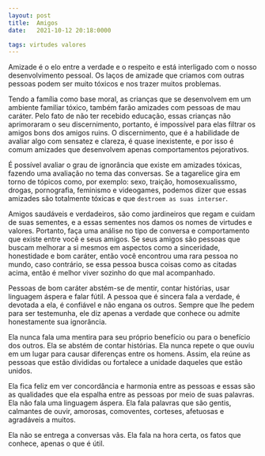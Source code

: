 ```yaml
---
layout: post
title:  Amigos
date:   2021-10-12 20:18:0000

tags: virtudes valores
---
```


Amizade é o elo entre a verdade e o respeito e está interligado com o nosso desenvolvimento pessoal. Os laços de amizade que criamos com outras pessoas podem ser muito tóxicos e nos trazer muitos problemas.

Tendo a família como base moral, as crianças que se desenvolvem em um ambiente familiar tóxico, também farão amizades com pessoas de mau caráter. Pelo fato de não ter recebido educação, essas crianças não aprimoraram o seu discernimento, portanto, é impossível para elas filtrar os amigos bons dos amigos ruins. O discernimento, que é a habilidade de avaliar algo com sensatez e clareza, é quase inexistente, e por isso é comum amizades que desenvolvem apenas comportamentos pejorativos.

É possível avaliar o grau de ignorância que existe em amizades tóxicas, fazendo uma avaliação no tema das conversas. Se a tagarelice gira em torno de tópicos como, por exemplo: sexo, traição, homosexualissmo, drogas, pornografia, feminismo e videogames, podemos dizer que essas amizades são totalmente tóxicas e que `destroem as suas interser`. 

Amigos saudáveis e verdadeiros, são como jardineiros que regam e cuidam de suas sementes, e a essas sementes nos damos os nomes de virtudes e valores. Portanto, faça uma análise no tipo de conversa e comportamento que existe entre você e seus amigos. Se seus amigos são pessoas que buscam melhorar a si mesmos em aspectos como a sinceridade, honestidade e bom caráter, então você encontrou uma rara pessoa no mundo, caso contrário, se essa pessoa busca coisas como as citadas acima, então é melhor viver sozinho do que mal acompanhado.

Pessoas de bom caráter abstém-se de mentir, contar histórias, usar linguagem áspera e falar fútil. A pessoa que é sincera fala a verdade, é devotada a ela, é confiável e não engana os outros. Sempre que lhe pedem para ser testemunha, ele diz apenas a verdade que conhece ou admite honestamente sua ignorância.

Ela nunca fala uma mentira para seu próprio benefício ou para o benefício dos outros. Ela se abstém de contar histórias. Ela nunca repete o que ouviu em um lugar para causar diferenças entre os homens. Assim, ela reúne as pessoas que estão divididas ou fortalece a unidade daqueles que estão unidos.

Ela fica feliz em ver concordância e harmonia entre as pessoas e essas são as qualidades que ela espalha entre as pessoas por meio de suas palavras. Ela não fala 
uma linguagem áspera. Ela fala palavras que são gentis, calmantes de ouvir, amorosas, comoventes, corteses, afetuosas e agradáveis ​​a muitos.

Ela não se entrega a conversas vãs. Ela fala na hora certa, os fatos que conhece, apenas o que é útil.

